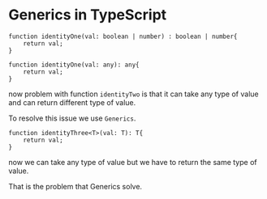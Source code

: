 # Generics in TypeScript

    function identityOne(val: boolean | number) : boolean | number{
        return val;
    }

    function identityOne(val: any): any{
        return val;
    }


now problem with function `identityTwo` is that it can take any type of value and can return different type of value. 

To resolve this issue we use `Generics`.

    function identityThree<T>(val: T): T{
        return val;
    }

now we can take any type of value but we have to return the same type of value.

That is the problem that Generics solve.